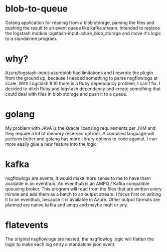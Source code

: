 # blob-to-queue
Golang application for reading from a blob storage, parsing the files and pushing the result to an event queue like kafka stream. Intended to replace the logstash module logstash-input-azure_blob_storage and move it's logic to a standalone program.

# why?
Azure/logstash-input-azureblob had limitations and I rewrote the plugin from the ground up, because I needed something to parse nsgflowlogs at scale. With Logstash 8.10 there is a Ruby dependancy problem, I can't fix. I decided to ditch Ruby and logstash dependancy and create something that could deal with files in blob storage and push it to a queue.

# golang
My problem with JAVA is the Oracle licensing requirements per JVM and they require a lot of memory reserved upfront. A compiled language will perform better and golang has more library options to code against. I can more easily glue a new feature into the logic

# kafka
nsgflowlogs are events, it would make more sense to me to have them available in an eventhub. An eventhub is an AMPQ / Kafka compatible queueing broker. This program will read from the files that are written every minute and add them as a batch to an output stream. I focus first on writing it to an eventhub, because it is available in Azure. Other output formats are planned are native kafka and amqp and maybe mqtt or any.

# flatevents
The original nsgflowlogs are nested, the nsgflowlog logic will flatten the logic to make each log entry a standalone json event.
